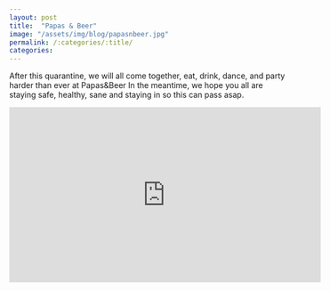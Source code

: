 ```yaml
---
layout: post
title:  "Papas & Beer"
image: "/assets/img/blog/papasnbeer.jpg"
permalink: /:categories/:title/
categories: 
---
```


After this quarantine, we will all come together, eat, drink, dance, and party harder than ever at Papas&Beer In the meantime, we hope you all are staying safe, healthy, sane and staying in so this can pass asap.

<div class="embed-responsive embed-responsive-16by9">

<iframe src="https://www.facebook.com/plugins/video.php?href=https%3A%2F%2Fwww.facebook.com%2Fpapasandbeer.rosarito%2Fvideos%2F503615486962094%2F&show_text=0&width=560" width="560" height="315" style="border:none;overflow:hidden" scrolling="no" frameborder="0" allowTransparency="true" allowFullScreen="true"></iframe>

</div>
